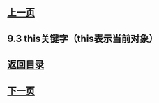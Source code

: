 ## [上一页](course35)

## 9.3 this关键字（this表示当前对象）


## [返回目录](https://wuchengcheng110120.github.io/learnJava)
## [下一页](course37)
